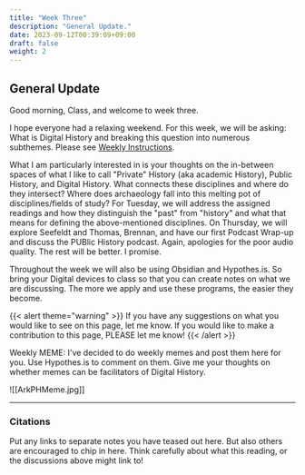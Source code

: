 ```yaml
---
title: "Week Three"
description: "General Update."
date: 2023-09-12T00:39:09+09:00
draft: false
weight: 2
---
```


## General Update

Good morning, Class, and welcome to week three. 

I hope everyone had a relaxing weekend. For this week, we will be asking: What is Digital History and breaking this question into numerous subthemes. Please see [Weekly Instructions](https://github.com/roguehistory/DIGH-HIST3812/new/master/content/en/news). 

What I am particularly interested in is your thoughts on the in-between spaces of what I like to call "Private" History (aka academic History), Public History, and Digital History. What connects these disciplines and where do they intersect? Where does archaeology fall into this melting pot of disciplines/fields of study?  For Tuesday, we will address the assigned readings and how they distinguish the "past" from "history" and what that means for defining the above-mentioned disciplines.  On Thursday, we will explore Seefeldt and Thomas, Brennan, and have our first Podcast Wrap-up and discuss the PUBlic History podcast. Again, apologies for the poor audio quality. The rest will be better. I promise.

Throughout the week we will also be using Obsidian and Hypothes.is. So bring your Digital devices to class so that you can create notes on what we are discussing. The more we apply and use these programs, the easier they become. 

{{< alert theme="warning" >}} If you have any suggestions on what you would like to see on this page, let me know. If you would like to make a contribution to this page, PLEASE let me know!
{{< /alert >}}

Weekly MEME: 
I've decided to do weekly memes and post them here for you. Use Hypothes.is to comment on them. Give me your thoughts on whether memes can be facilitators of Digital History. 

![[ArkPHMeme.jpg]]



---

### Citations
Put any links to separate notes you have teased out here. But also others are encouraged to chip in here. Think carefully about what this reading, or the discussions above might link to!


